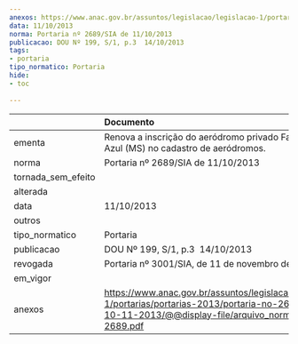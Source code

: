 ```yaml
---
anexos: https://www.anac.gov.br/assuntos/legislacao/legislacao-1/portarias/portarias-2013/portaria-no-2689-sia-de-10-11-2013/@@display-file/arquivo_norma/PA2013-2689.pdf
data: 11/10/2013
norma: Portaria nº 2689/SIA de 11/10/2013
publicacao: DOU Nº 199, S/1, p.3  14/10/2013
tags:
- portaria
tipo_normatico: Portaria
hide: 
- toc 
 
---
```


|                    | Documento                                                                                                                                                         |
|:-------------------|:------------------------------------------------------------------------------------------------------------------------------------------------------------------|
| ementa             | Renova a inscrição do aeródromo privado Fazenda Cerro Azul (MS) no cadastro de aeródromos.                                                                        |
| norma              | Portaria nº 2689/SIA de 11/10/2013                                                                                                                                |
| tornada_sem_efeito |                                                                                                                                                                   |
| alterada           |                                                                                                                                                                   |
| data               | 11/10/2013                                                                                                                                                        |
| outros             |                                                                                                                                                                   |
| tipo_normatico     | Portaria                                                                                                                                                          |
| publicacao         | DOU Nº 199, S/1, p.3  14/10/2013                                                                                                                                  |
| revogada           | Portaria nº 3001/SIA, de 11 de novembro de 2017.                                                                                                                  |
| em_vigor           |                                                                                                                                                                   |
| anexos             | https://www.anac.gov.br/assuntos/legislacao/legislacao-1/portarias/portarias-2013/portaria-no-2689-sia-de-10-11-2013/@@display-file/arquivo_norma/PA2013-2689.pdf |
